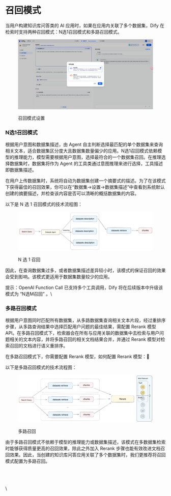 # 召回模式

当用户构建知识库问答类的 AI 应用时，如果在应用内关联了多个数据集，Dify 在检索时支持两种召回模式：N选1召回模式和多路召回模式。

<figure><img src="../../../.gitbook/assets/image (125).png" alt=""><figcaption><p>召回模式设置</p></figcaption></figure>

### N选1召回模式

根据用户意图和数据集描述，由 Agent 自主判断选择最匹配的单个数据集来查询相关文本，适合数据集区分度大且数据集数量偏少的应用。N选1召回模式依赖模型的推理能力，模型需要根据用户意图，选择最符合的一个数据集召回。在推理选择数据集时，数据集将作为 Agent 的工具类通过意图推理来进行选择，工具描述即数据集描述。

在用户上传数据集时，系统将自动为数据集创建一个摘要式的描述。为了在该模式下获得最佳的召回效果，你可以在“数据集->设置->数据集描述”中查看到系统默认创建的摘要描述，并检查该内容是否可以清晰的概括数据集的内容。

以下是 N 选 1 召回模式的技术流程图：

<figure><img src="../../../.gitbook/assets/image (126).png" alt=""><figcaption><p>N 选 1 召回</p></figcaption></figure>

因此，在查询数据集过多，或者数据集描述差异较小时，该模式的保证召回的效果会受到影响。该模式更适用于数据集数量较少的应用。

提示：OpenAI Function Call 已支持多个工具调用，Dify 将在后续版本中升级该模式为 “N选M召回” 。\


### 多路召回模式

根据用户意图同时匹配所有数据集，从多路数据集查询相关文本片段，经过重排序步骤，从多路查询结果中选择匹配用户问题的最佳结果，需配置 Rerank 模型 API。在多路召回模式下，检索器会在所有与应用关联的数据集中去检索与用户问题相关的文本内容，并将多路召回的相关文档结果合并，并通过 Rerank 模型对检索召回的文档进行语义重排序。

在多路召回模式下，你需要配置 Rerank 模型，如何配置 Rerank 模型：🔗

以下是多路召回模式的技术流程图：

<figure><img src="../../../.gitbook/assets/image (2) (1).png" alt=""><figcaption><p>多路召回</p></figcaption></figure>

由于多路召回模式不依赖于模型的推理能力或数据集描述，该模式在多数据集检索时能够获得质量更高的召回效果，除此之外加入 Rerank 步骤也能有效改进文档召回效果。因此，当创建的知识库问答应用关联了多个数据集时，我们更推荐将召回模式配置为多路召回。\
\
\
\
\
\
